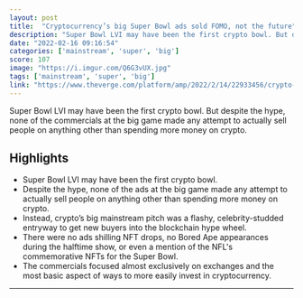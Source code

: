 ```yaml
---
layout: post
title:  "Cryptocurrency’s big Super Bowl ads sold FOMO, not the future"
description: "Super Bowl LVI may have been the first crypto bowl. But despite the hype, none of the commercials at the big game made any attempt to actually sell people on anything other than spending more money on crypto."
date: "2022-02-16 09:16:54"
categories: ['mainstream', 'super', 'big']
score: 107
image: "https://i.imgur.com/Q6G3vUX.jpg"
tags: ['mainstream', 'super', 'big']
link: "https://www.theverge.com/platform/amp/2022/2/14/22933456/crypto-super-bowl-commercials-impact-advertisements-analysis-fomo"
---
```


Super Bowl LVI may have been the first crypto bowl. But despite the hype, none of the commercials at the big game made any attempt to actually sell people on anything other than spending more money on crypto.

## Highlights

- Super Bowl LVI may have been the first crypto bowl.
- Despite the hype, none of the ads at the big game made any attempt to actually sell people on anything other than spending more money on crypto.
- Instead, crypto’s big mainstream pitch was a flashy, celebrity-studded entryway to get new buyers into the blockchain hype wheel.
- There were no ads shilling NFT drops, no Bored Ape appearances during the halftime show, or even a mention of the NFL's commemorative NFTs for the Super Bowl.
- The commercials focused almost exclusively on exchanges and the most basic aspect of ways to more easily invest in cryptocurrency.

---
